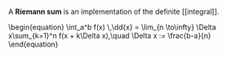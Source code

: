 A **Riemann sum** is an implementation of the definite [[integral]].

\begin{equation}
\int_a^b f(x) \\,\dd{x} = \lim_{n \to\infty} \Delta x\sum_{k=1}^n f(x + k\Delta x),\quad \Delta x := \frac{b-a}{n}
\end{equation}